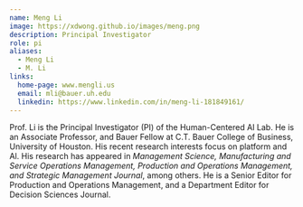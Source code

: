 ```yaml
---
name: Meng Li
image: https://xdwong.github.io/images/meng.png
description: Principal Investigator
role: pi
aliases:
  - Meng Li
  - M. Li
links:
  home-page: www.mengli.us
  email: mli@bauer.uh.edu
  linkedin: https://www.linkedin.com/in/meng-li-181849161/
---
```


Prof. Li is the Principal Investigator (PI) of the Human-Centered AI Lab. He is an Associate Professor, and Bauer Fellow at C.T. Bauer College of Business, University of Houston. His recent research interests focus on platform and Al. His research has appeared in *Management Science, Manufacturing and Service Operations Management, Production and Operations Management, and Strategic Management Journal*, among others. He is a Senior Editor for Production and Operations Management, and a Department Editor for Decision Sciences Journal.
